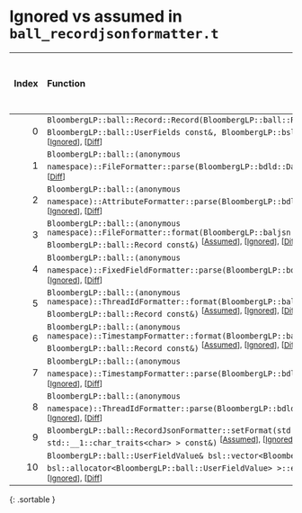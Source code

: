 # Ignored vs assumed in `ball_recordjsonformatter.t`

<script src="../sorttable.js"></script>

|   Index | Function                                                                                                                                                                                                                                      |   Difference in number of lines |   Function size difference in bytes | Number of lines in assumed build   | Number of bytes in assumed build   | Number of lines in ignored build   | Number of bytes in ignored build   |
|--------:|:----------------------------------------------------------------------------------------------------------------------------------------------------------------------------------------------------------------------------------------------|--------------------------------:|------------------------------------:|:-----------------------------------|:-----------------------------------|:-----------------------------------|:-----------------------------------|
|       0 | `BloombergLP::ball::Record::Record(BloombergLP::ball::RecordAttributes const&, BloombergLP::ball::UserFields const&, BloombergLP::bslma::Allocator*)` <sup>\[[Assumed](0.assume.s)\], \[[Ignored](0.none.s)\], \[[Diff](0.diff.html)\]        |                              20 |                                  64 | 336                                | 4,277,008                          | 272                                | 4,278,640                          |
|       1 | `BloombergLP::ball::(anonymous namespace)::FileFormatter::parse(BloombergLP::bdld::DatumMapRef)` <sup>\[[Assumed](1.assume.s)\], \[[Ignored](1.none.s)\], \[[Diff](1.diff.html)\]                                                             |                              -2 |                                   0 | 256                                | 4,302,640                          | 256                                | 4,306,880                          |
|       2 | `BloombergLP::ball::(anonymous namespace)::AttributeFormatter::parse(BloombergLP::bdld::DatumMapRef)` <sup>\[[Assumed](2.assume.s)\], \[[Ignored](2.none.s)\], \[[Diff](2.diff.html)\]                                                        |                              -4 |                                 -16 | 224                                | 4,305,744                          | 240                                | 4,309,984                          |
|       3 | `BloombergLP::ball::(anonymous namespace)::FileFormatter::format(BloombergLP::baljsn::SimpleFormatter*, BloombergLP::ball::Record const&)` <sup>\[[Assumed](3.assume.s)\], \[[Ignored](3.none.s)\], \[[Diff](3.diff.html)\]                   |                              -4 |                                 -16 | 704                                | 4,301,936                          | 720                                | 4,306,160                          |
|       4 | `BloombergLP::ball::(anonymous namespace)::FixedFieldFormatter::parse(BloombergLP::bdld::DatumMapRef)` <sup>\[[Assumed](4.assume.s)\], \[[Ignored](4.none.s)\], \[[Diff](4.diff.html)\]                                                       |                              -4 |                                 -16 | 224                                | 4,300,800                          | 240                                | 4,304,960                          |
|       5 | `BloombergLP::ball::(anonymous namespace)::ThreadIdFormatter::format(BloombergLP::baljsn::SimpleFormatter*, BloombergLP::ball::Record const&)` <sup>\[[Assumed](5.assume.s)\], \[[Ignored](5.none.s)\], \[[Diff](5.diff.html)\]               |                              -4 |                                 -16 | 176                                | 4,301,168                          | 192                                | 4,305,344                          |
|       6 | `BloombergLP::ball::(anonymous namespace)::TimestampFormatter::format(BloombergLP::baljsn::SimpleFormatter*, BloombergLP::ball::Record const&)` <sup>\[[Assumed](6.assume.s)\], \[[Ignored](6.none.s)\], \[[Diff](6.diff.html)\]              |                              -4 |                                 -16 | 704                                | 4,299,136                          | 720                                | 4,303,264                          |
|       7 | `BloombergLP::ball::(anonymous namespace)::TimestampFormatter::parse(BloombergLP::bdld::DatumMapRef)` <sup>\[[Assumed](7.assume.s)\], \[[Ignored](7.none.s)\], \[[Diff](7.diff.html)\]                                                        |                              -4 |                                 -16 | 752                                | 4,299,840                          | 768                                | 4,303,984                          |
|       8 | `BloombergLP::ball::(anonymous namespace)::ThreadIdFormatter::parse(BloombergLP::bdld::DatumMapRef)` <sup>\[[Assumed](8.assume.s)\], \[[Ignored](8.none.s)\], \[[Diff](8.diff.html)\]                                                         |                              -5 |                                 -32 | 320                                | 4,301,344                          | 352                                | 4,305,536                          |
|       9 | `BloombergLP::ball::RecordJsonFormatter::setFormat(std::__1::basic_string_view<char, std::__1::char_traits<char> > const&)` <sup>\[[Assumed](9.assume.s)\], \[[Ignored](9.none.s)\], \[[Diff](9.diff.html)\]                                  |                              -7 |                                 -16 | 1,456                              | 4,293,920                          | 1,472                              | 4,298,032                          |
|      10 | `BloombergLP::ball::UserFieldValue& bsl::vector<BloombergLP::ball::UserFieldValue, bsl::allocator<BloombergLP::ball::UserFieldValue> >::emplace_back<>()` <sup>\[[Assumed](10.assume.s)\], \[[Ignored](10.none.s)\], \[[Diff](10.diff.html)\] |                            -102 |                                -352 | 528                                | 4,283,616                          | 880                                | 4,285,408                          |
{: .sortable }
